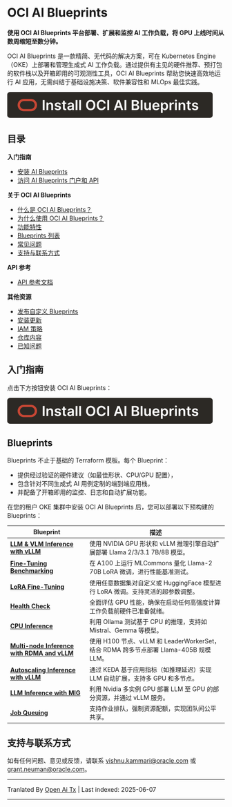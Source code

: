 # OCI AI Blueprints

**使用 OCI AI Blueprints 平台部署、扩展和监控 AI 工作负载，将 GPU 上线时间从数周缩短至数分钟。**

OCI AI Blueprints 是一款精简、无代码的解决方案，可在 Kubernetes Engine（OKE）上部署和管理生成式 AI 工作负载。通过提供有主见的硬件推荐、预打包的软件栈以及开箱即用的可观测性工具，OCI AI Blueprints 帮助您快速高效地运行 AI 应用，无需纠结于基础设施决策、软件兼容性和 MLOps 最佳实践。

[![安装 OCI AI Blueprints](https://raw.githubusercontent.com/oracle-quickstart/oci-ai-blueprints/refs/heads/main/docs/images/install.svg)](./GETTING_STARTED_README.md)

## 目录

**入门指南**

- [安装 AI Blueprints](./GETTING_STARTED_README.md)
- [访问 AI Blueprints 门户和 API](docs/usage_guide.md)

**关于 OCI AI Blueprints**

- [什么是 OCI AI Blueprints？](docs/about.md)
- [为什么使用 OCI AI Blueprints？](docs/about.md)
- [功能特性](docs/about.md)
- [Blueprints 列表](#blueprints)
- [常见问题](docs/about.md)
- [支持与联系方式](https://github.com/oracle-quickstart/oci-ai-blueprints/blob/vkammari/doc_improvements/docs/about/README.md#frequently-asked-questions-faq)

**API 参考**

- [API 参考文档](docs/api_documentation.md)

**其他资源**

- [发布自定义 Blueprints](./docs/custom_blueprints)
- [安装更新](docs/installing_new_updates.md)
- [IAM 策略](docs/iam_policies.md)
- [仓库内容](docs/about.md)
- [已知问题](docs/known_issues.md)

## 入门指南

点击下方按钮安装 OCI AI Blueprints：

[![安装 OCI AI Blueprints](https://raw.githubusercontent.com/oracle-quickstart/oci-ai-blueprints/refs/heads/main/docs/images/install.svg)](./GETTING_STARTED_README.md)

## Blueprints

Blueprints 不止于基础的 Terraform 模板。每个 Blueprint：

- 提供经过验证的硬件建议（如最佳形状、CPU/GPU 配置），
- 包含针对不同生成式 AI 用例定制的端到端应用栈，
- 并配备了开箱即用的监控、日志和自动扩展功能。

在您的租户 OKE 集群中安装 OCI AI Blueprints 后，您可以部署以下预构建的 Blueprints：

| Blueprint                                                                                     | 描述                                                                                                                                    |
| --------------------------------------------------------------------------------------------- | --------------------------------------------------------------------------------------------------------------------------------------- |
| [**LLM & VLM Inference with vLLM**](docs/sample_blueprints/llm_inference_with_vllm/README.md) | 使用 NVIDIA GPU 形状和 vLLM 推理引擎自动扩展部署 Llama 2/3/3.1 7B/8B 模型。                                                           |
| [**Fine-Tuning Benchmarking**](./docs/sample_blueprints/lora-benchmarking)                    | 在 A100 上运行 MLCommons 量化 Llama-2 70B LoRA 微调，进行性能基准测试。                                                                |
| [**LoRA Fine-Tuning**](./docs/sample_blueprints/lora-fine-tuning)                             | 使用任意数据集对自定义或 HuggingFace 模型进行 LoRA 微调。支持灵活的超参数调整。                                                        |
| [**Health Check**](./docs/sample_blueprints/gpu-health-check)                                 | 全面评估 GPU 性能，确保在启动任何高强度计算工作负载前硬件已准备就绪。                                                                 |
| [**CPU Inference**](./docs/sample_blueprints/cpu-inference)                                   | 利用 Ollama 测试基于 CPU 的推理，支持如 Mistral、Gemma 等模型。                                                                        |
| [**Multi-node Inference with RDMA and vLLM**](./docs/sample_blueprints/multi-node-inference/) | 使用 H100 节点、vLLM 和 LeaderWorkerSet，结合 RDMA 跨多节点部署 Llama-405B 规模 LLM。                                                 |
| [**Autoscaling Inference with vLLM**](./docs/sample_blueprints/auto_scaling/)                 | 通过 KEDA 基于应用指标（如推理延迟）实现 LLM 自动扩展，支持多 GPU 和多节点。                                                          |
| [**LLM Inference with MIG**](./docs/sample_blueprints/mig_multi_instance_gpu/)                | 利用 Nvidia 多实例 GPU 部署 LLM 至 GPU 的部分资源，并通过 vLLM 服务。                                                                 |
| [**Job Queuing**](./docs/sample_blueprints/teams)                                             | 支持作业排队，强制资源配额，实现团队间公平共享。                                                                                        |

## 支持与联系方式

如有任何问题、意见或反馈，请联系 [vishnu.kammari@oracle.com](mailto:vishnu.kammari@oracle.com) 或 [grant.neuman@oracle.com](mailto:grant.neuman@oracle.com)。


---


Tranlated By [Open Ai Tx](https://github.com/OpenAiTx/OpenAiTx) | Last indexed: 2025-06-07


---
